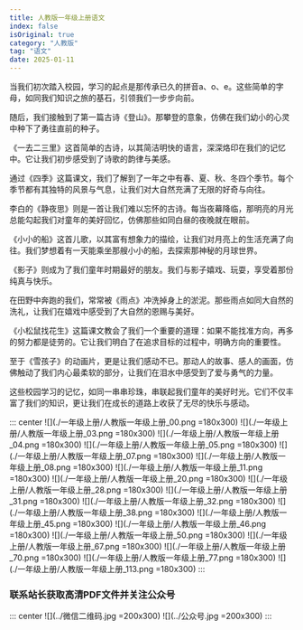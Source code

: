 ```yaml
---
title: 人教版一年级上册语文
index: false
isOriginal: true
category: "人教版"
tag: "语文"
date: 2025-01-11
---
```


当我们初次踏入校园，学习的起点是那传承已久的拼音a、o、e。这些简单的字母，如同我们知识之旅的基石，引领我们一步步向前。

随后，我们接触到了第一篇古诗《登山》。那攀登的意象，仿佛在我们幼小的心灵中种下了勇往直前的种子。

《一去二三里》这首简单的古诗，以其简洁明快的语言，深深烙印在我们的记忆中。它让我们初步感受到了诗歌的韵律与美感。

通过《四季》这篇课文，我们了解到了一年之中有春、夏、秋、冬四个季节。每个季节都有其独特的风景与气息，让我们对大自然充满了无限的好奇与向往。

李白的《静夜思》则是一首让我们难以忘怀的古诗。每当夜幕降临，那明亮的月光总能勾起我们对童年的美好回忆，仿佛那些如同白昼的夜晚就在眼前。

《小小的船》这首儿歌，以其富有想象力的描绘，让我们对月亮上的生活充满了向往。我们梦想着有一天能乘坐那艘小小的船，去探索那神秘的月球世界。

《影子》则成为了我们童年时期最好的朋友。我们与影子嬉戏、玩耍，享受着那份纯真与快乐。

在田野中奔跑的我们，常常被《雨点》冲洗掉身上的淤泥。那些雨点如同大自然的洗礼，让我们在嬉戏中感受到了大自然的恩赐与美好。

《小松鼠找花生》这篇课文教会了我们一个重要的道理：如果不能找准方向，再多的努力都是徒劳的。它让我们明白了在追求目标的过程中，明确方向的重要性。

至于《雪孩子》的动画片，更是让我们感动不已。那动人的故事、感人的画面，仿佛触动了我们内心最柔软的部分，让我们在泪水中感受到了爱与勇气的力量。

这些校园学习的记忆，如同一串串珍珠，串联起我们童年的美好时光。它们不仅丰富了我们的知识，更让我们在成长的道路上收获了无尽的快乐与感动。


::: center
![](./一年级上册/人教版一年级上册_00.png =180x300)
![](./一年级上册/人教版一年级上册_03.png =180x300)
![](./一年级上册/人教版一年级上册_04.png =180x300)
![](./一年级上册/人教版一年级上册_05.png =180x300)
![](./一年级上册/人教版一年级上册_07.png =180x300)
![](./一年级上册/人教版一年级上册_08.png =180x300)
![](./一年级上册/人教版一年级上册_11.png =180x300)
![](./一年级上册/人教版一年级上册_20.png =180x300)
![](./一年级上册/人教版一年级上册_28.png =180x300)
![](./一年级上册/人教版一年级上册_31.png =180x300)
![](./一年级上册/人教版一年级上册_32.png =180x300)
![](./一年级上册/人教版一年级上册_38.png =180x300)
![](./一年级上册/人教版一年级上册_45.png =180x300)
![](./一年级上册/人教版一年级上册_46.png =180x300)
![](./一年级上册/人教版一年级上册_50.png =180x300)
![](./一年级上册/人教版一年级上册_67.png =180x300)
![](./一年级上册/人教版一年级上册_70.png =180x300)
![](./一年级上册/人教版一年级上册_77.png =180x300)
![](./一年级上册/人教版一年级上册_113.png =180x300)
:::

### 联系站长获取高清PDF文件并关注公众号
::: center
![](../微信二维码.jpg =200x300)
![](../公众号.jpg =200x300)
:::
